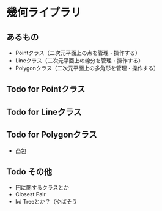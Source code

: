 # 幾何ライブラリ
## あるもの
- Pointクラス（二次元平面上の点を管理・操作する）
- Lineクラス（二次元平面上の線分を管理・操作する）
- Polygonクラス（二次元平面上の多角形を管理・操作する）

## Todo for Pointクラス

## Todo for Lineクラス

## Todo for Polygonクラス
- 凸包

## Todo その他
- 円に関するクラスとか
- Closest Pair
- kd Treeとか？（やばそう